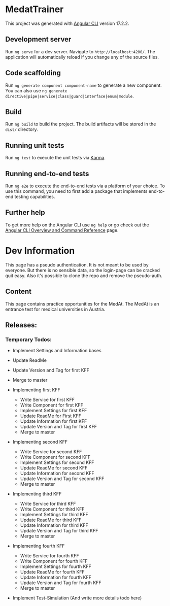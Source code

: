 # MedatTrainer

This project was generated with [Angular CLI](https://github.com/angular/angular-cli) version 17.2.2.

## Development server

Run `ng serve` for a dev server. Navigate to `http://localhost:4200/`. The application will automatically reload if you change any of the source files.

## Code scaffolding

Run `ng generate component component-name` to generate a new component. You can also use `ng generate directive|pipe|service|class|guard|interface|enum|module`.

## Build

Run `ng build` to build the project. The build artifacts will be stored in the `dist/` directory.

## Running unit tests

Run `ng test` to execute the unit tests via [Karma](https://karma-runner.github.io).

## Running end-to-end tests

Run `ng e2e` to execute the end-to-end tests via a platform of your choice. To use this command, you need to first add a package that implements end-to-end testing capabilities.

## Further help

To get more help on the Angular CLI use `ng help` or go check out the [Angular CLI Overview and Command Reference](https://angular.io/cli) page.

# Dev Information

This page has a pseudo authentication. It is not meant to be used by everyone.
But there is no sensible data, so the login-page can be cracked quit easy.
Also it's possible to clone the repo and remove the pseudo-auth.

##  Content
This page contains practice opportunities for the MedAt. 
The MedAt is an entrance test for medical universities in Austria.

## Releases:


### Temporary Todos:
- Implement Settings and Information bases
- Update ReadMe 
- Update Version and Tag for first KFF
- Merge to master


- Implementing first KFF 
  - Write Service for first KFF
  - Write Component for first KFF
  - Implement Settings for first KFF
  - Update ReadMe for First KFF
  - Update Information for first KFF
  - Update Version and Tag for first KFF
  - Merge to master

- Implementing second KFF
  - Write Service for second KFF
  - Write Component for second KFF
  - Implement Settings for second KFF
  - Update ReadMe for second KFF
  - Update Information for second KFF
  - Update Version and Tag for second KFF
  - Merge to master

- Implementing third KFF
  - Write Service for third KFF
  - Write Component for third KFF
  - Implement Settings for third KFF
  - Update ReadMe for third KFF
  - Update Information for third KFF
  - Update Version and Tag for third KFF
  - Merge to master

- Implementing fourth KFF
  - Write Service for fourth KFF
  - Write Component for fourth KFF
  - Implement Settings for fourth KFF
  - Update ReadMe for fourth KFF
  - Update Information for fourth KFF
  - Update Version and Tag for fourth KFF
  - Merge to master

- Implement Test-Simulation (And write more details todo here)
